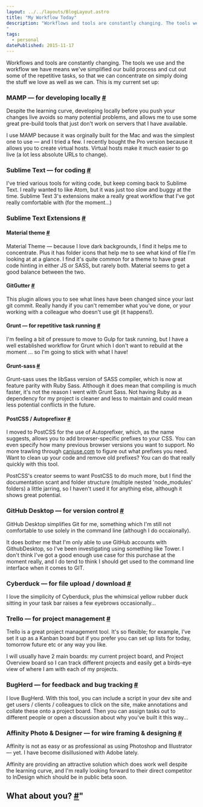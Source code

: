 ```yaml
---
layout: ../../layouts/BlogLayout.astro
title: "My Workflow Today"
description: "Workflows and tools are constantly changing. The tools we use and the workflow we have means we've simplified our build process and cut out some of the repetitive tasks, so that we can concentrate on simply doing the stuff we love as well as we can. This is my current set up:
"
tags: 
  - personal
datePublished: 2015-11-17
---
```

Workflows and tools are constantly changing. The tools we use and the workflow we have means we've simplified our build process and cut out some of the repetitive tasks, so that we can concentrate on simply doing the stuff we love as well as we can. This is my current set up:

### MAMP — for developing locally [#](https://deliciousreverie.co.uk/posts/my-workflow-today/#mamp-for-developing-locally)

Despite the learning curve, developing locally before you push your changes live avoids so many potential problems, and allows me to use some great pre-build tools that just don't work on servers that I have available.

I use MAMP because it was orginally built for the Mac and was the simplest one to use — and I tried a few. I recently bought the Pro version because it allows you to create virtual hosts. Virtual hosts make it much easier to go live (a lot less absolute URLs to change).

### Sublime Text — for coding [#](https://deliciousreverie.co.uk/posts/my-workflow-today/#sublime-text-for-coding)

I've tried various tools for witing code, but keep coming back to Sublime Text. I really wanted to like Atom, but it was just too slow and buggy at the time. Sublime Text 3's extensions make a really great workflow that I've got really comfortable with (for the moment...)

### Sublime Text Extensions [#](https://deliciousreverie.co.uk/posts/my-workflow-today/#sublime-text-extensions)

#### Material theme [#](https://deliciousreverie.co.uk/posts/my-workflow-today/#material-theme)

Material Theme — because I love dark backgrounds, I find it helps me to concentrate. Plus it has folder icons that help me to see what kind of file I'm looking at at a glance. I find it's quite common for a theme to have great code hinting in either JS or SASS, but rarely both. Material seems to get a good balance between the two.

#### GitGutter [#](https://deliciousreverie.co.uk/posts/my-workflow-today/#gitgutter)

This plugin allows you to see what lines have been changed since your last git commit. Really handy if you can't remember what you've done, or your working with a colleague who doesn't use git (it happens!).

#### Grunt — for repetitive task running [#](https://deliciousreverie.co.uk/posts/my-workflow-today/#grunt-for-repetitive-task-running)

I'm feeling a bit of pressure to move to Gulp for task running, but I have a well established workflow for Grunt which I don't want to rebuild at the moment ... so I'm going to stick with what I have!

#### Grunt-sass [#](https://deliciousreverie.co.uk/posts/my-workflow-today/#grunt-sass)

Grunt-sass uses the libSass version of SASS compiler, which is now at feature parity with Ruby Sass. Although it does mean that compiling is much faster, it's not the reason I went with Grunt Sass. Not having Ruby as a dependency for my project is cleaner and less to maintain and could mean less potential conflicts in the future.

#### PostCSS / Autoprefixer [#](https://deliciousreverie.co.uk/posts/my-workflow-today/#postcss-autoprefixer)

I moved to PostCSS for the use of Autoprefixer, which, as the name suggests, allows you to add browser-specific prefixes to your CSS. You can even specify how many previous browser versions you want to support. No more trawling through [caniuse.com](http://caniuse.com/) to figure out what prefixes you need. Want to clean up your code and remove old prefixes? You can do that really quickly with this tool.

PostCSS's creator seems to want PostCSS to do much more, but I find the documentation scant and folder structure (multiple nested 'node\_modules' folders) a little jarring, so I haven't used it for anything else, although it shows great potential.

### GitHub Desktop — for version control [#](https://deliciousreverie.co.uk/posts/my-workflow-today/#github-desktop-for-version-control)

GitHub Desktop simplifies Git for me, something which I'm still not comfortable to use solely in the command line (although I do occaionally).

It does bother me that I'm only able to use GitHub accounts with GithubDesktop, so I've been investigating using something like Tower. I don't think I've got a good enough use case for this purchase at the moment really, and I do tend to think I should get used to the command line interface when it comes to GIT.

### Cyberduck — for file upload / download [#](https://deliciousreverie.co.uk/posts/my-workflow-today/#cyberduck-for-file-upload-download)

I love the simplicity of Cyberduck, plus the whimsical yellow rubber duck sitting in your task bar raises a few eyebrows occasionally...

### Trello — for project management [#](https://deliciousreverie.co.uk/posts/my-workflow-today/#trello-for-project-management)

Trello is a great project management tool. It's so flexible; for example, I've set it up as a Kanban board but if you prefer you can set up lists for today, tomorrow future etc or any way you like.

I will usually have 2 main boards: my current project board, and Project Overview board so I can track different projects and easily get a birds-eye view of where I am with each of my projects.

### BugHerd — for feedback and bug tracking [#](https://deliciousreverie.co.uk/posts/my-workflow-today/#bugherd-for-feedback-and-bug-tracking)

I love BugHerd. With this tool, you can include a script in your dev site and get users / clients / colleagues to click on the site, make annotations and collate these onto a project board. Then you can assign tasks out to different people or open a discussion about why you've built it this way...

### Affinity Photo & Designer — for wire framing & designing [#](https://deliciousreverie.co.uk/posts/my-workflow-today/#affinity-photo-and-designer-for-wire-framing-and-designing)

Affinity is not as easy or as professional as using Photoshop and Illustrator — yet. I have become disillusioned with Adobe lately.

Affinity are providing an attractive solution which does work well despite the learning curve, and I'm really looking forward to their direct competitor to InDesign which should be in public beta soon.

## What about you? [#](https://deliciousreverie.co.uk/posts/my-workflow-today/#what-about-you)"